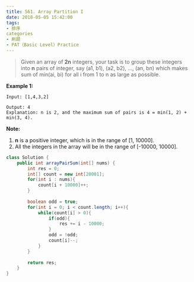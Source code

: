```yaml
---
title: 561. Array Partition I
date: 2018-05-05 15:42:00
tags:
- 排序
categories
- 刷题
- PAT（Basic Level）Practice
---
```


>Given an array of **2n** integers, your task is to group these integers into **n** pairs of integer, say (a1, b1), (a2, b2), ..., (an, bn) which makes sum of min(ai, bi) for all i from 1 to n as large as possible. 



**Example 1:** 

```
Input: [1,4,3,2]

Output: 4
Explanation: n is 2, and the maximum sum of pairs is 4 = min(1, 2) + min(3, 4).
```

**Note:** 

1. **n** is a positive integer, which is in the range of [1, 10000].
2. All the integers in the array will be in the range of [-10000, 10000].

```java
class Solution {
    public int arrayPairSum(int[] nums) {
        int res = 0;
        int[] count = new int[20001];
        for(int i : nums){
            count[i + 10000]++;
        }
        
        boolean odd = true;
        for(int i = 0; i < count.length; i++){
            while(count[i] > 0){
                if(odd){
                    res += i - 10000;
                }
                odd = !odd;
                count[i]--;
            }
        }
        
        return res;
    }
}
```

